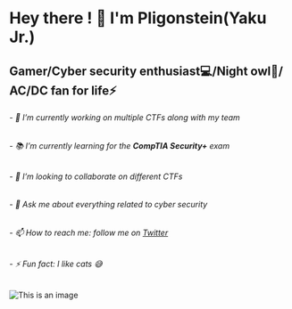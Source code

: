 # Hey there ! :wave: I'm Pligonstein(Yaku Jr.)


## Gamer/Cyber security enthusiast:computer:/Night owl:first_quarter_moon_with_face:/ AC/DC fan for life:zap:


###### - 🔭 I’m currently working on multiple CTFs along with my team
###### - :books: I’m currently learning for the **CompTIA Security+** exam
###### - 👯 I’m looking to collaborate on different CTFs
###### - 💬 Ask me about everything related to cyber security
###### - 📫 How to reach me: follow me on [Twitter](https://twitter.com/yakuhitoJr)
###### - ⚡ Fun fact: I like cats :sweat_smile:

![This is an image](https://user-images.githubusercontent.com/92248768/160658025-c0ea4fbc-0ef7-498f-843d-c7103d181d12.png)
